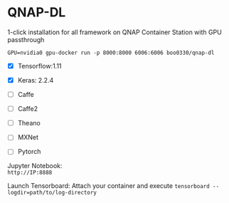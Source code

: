 # QNAP-DL

1-click installation for all framework on QNAP Container Station with GPU passthrough

    GPU=nvidia0 gpu-docker run -p 8000:8000 6006:6006 boo0330/qnap-dl

 - [x] Tensorflow:1.11
 - [x] Keras: 2.2.4
 - [ ] Caffe
 - [ ] Caffe2
 - [ ] Theano
 - [ ] MXNet
 - [ ] Pytorch

  
  
Jupyter Notebook:   
`http://IP:8888`

Launch Tensorboard:
Attach your container and execute
`tensorboard --logdir=path/to/log-directory`
